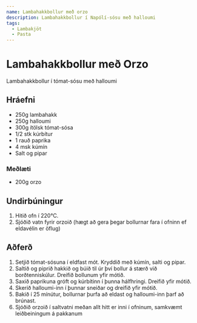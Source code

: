 ```yaml
---
name: Lambahakkbollur með orzo
description: Lambahakkbollur í Napólí-sósu með halloumi
tags:
  - Lambakjöt
  - Pasta
---
```


# Lambahakkbollur með Orzo

Lambahakkbollur í tómat-sósu með halloumi

## Hráefni

- 250g lambahakk
- 250g halloumi
- 300g ítölsk tómat-sósa
- 1/2 stk kúrbítur
- 1 rauð paprika
- 4 msk kúmín
- Salt og pipar

### Meðlæti

- 200g orzo

## Undirbúningur

1. Hitið ofn í 220°C.
1. Sjóðið vatn fyrir orzoið (hægt að gera þegar bollurnar fara í ofninn ef eldavélin er öflug)

## Aðferð

1. Setjið tómat-sósuna í eldfast mót. Kryddið með kúmín, salti og pipar.
2. Saltið og piprið hakkið og búið til úr því bollur á stærð við borðtenniskúlur. Dreifið bollunum yfir mótið.
3. Saxið paprikuna gróft og kúrbítinn í þunna hálfhringi. Dreifið yfir mótið.
4. Skerið halloumi-inn í þunnar sneiðar og dreifið yfir mótið.
5. Bakið í 25 mínútur, bollurnar þurfa að eldast og halloumi-inn þarf að brúnast.
6. Sjóðið orzoið í saltvatni meðan allt hitt er inni í ofninum, samkvæmt leiðbeiningum á pakkanum
